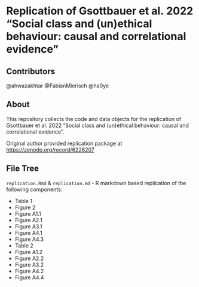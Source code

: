 
<!-- README.md is generated from README.Rmd. Please edit that file -->

# Replication of Gsottbauer et al. 2022 “Social class and (un)ethical behaviour: causal and correlational evidence”

<!-- badges: start -->
<!-- badges: end -->

## Contributors

@ahwazakhtar @FabianMierisch @ha0ye

## About

This repository collects the code and data objects for the replication
of Gsottbauer et al. 2022 “Social class and (un)ethical behaviour:
causal and correlational evidence”.

Original author provided replication package at
<https://zenodo.org/record/6226207>

## File Tree

`replication.Rmd` & `replication.md` - R markdown based replication of
the following components:

- Table 1
- Figure 2
- Figure A1.1
- Figure A2.1
- Figure A3.1
- Figure A4.1
- Figure A4.3
- Table 2
- Figure A1.2
- Figure A2.2
- Figure A3.2
- Figure A4.2
- Figure A4.4
